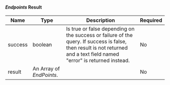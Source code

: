 
#### _Endpoints_ Result

| Name    | Type                     | Description                                                                                                                                                             | Required |
|---------|--------------------------|-------------------------------------------------------------------------------------------------------------------------------------------------------------------------|----------|
| success | boolean                  | Is true or false depending on the success or failure of the query. If success is false, then result is not returned and a text field named "error" is returned instead. | No       |
| result  | An Array of _EndPoints_. |                                                                                                                                                                         | No       |

